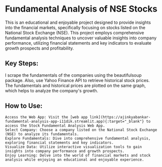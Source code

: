 # Fundamental Analysis of NSE Stocks 
This is an educational and enjoyable project designed to provide insights into the financial markets, specifically focusing on stocks listed on the National Stock Exchange (NSE). 
This project employs comprehensive fundamental analysis techniques to uncover valuable insights into company performance, utilizing financial statements and key indicators to evaluate growth prospects and profitability.

## Key Steps:
I scrape the fundamentals of the companies using the beautifulsoup package. Also, use Yahoo Finance API to retrieve historical stock prices. The fundamentals and historical prices are plotted on the same graph, which helps to analyze the company's growth.

## How to Use:
    Access the Web App: Visit the [web app link](https://ajinkyabankar-fundamental-analysis-app-i11dik.streamlit.app){:target="_blank"} to access the Stock Fundamental Analysis Web App.
    Select Company: Choose a company listed on the National Stock Exchange (NSE) to analyze its fundamentals.
    Explore Fundamentals: Dive into comprehensive fundamental analysis, exploring financial statements and key indicators.
    Visualize Data: Utilize interactive visualization tools to gain insights into company performance and growth prospects.
    Enjoy Learning: Delve into the world of financial markets and stock analysis while enjoying an educational and enjoyable experience.
